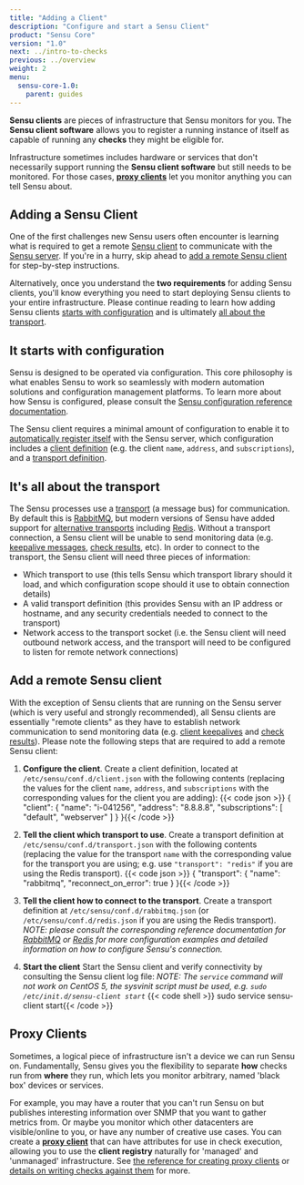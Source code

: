 ```yaml
---
title: "Adding a Client"
description: "Configure and start a Sensu Client"
product: "Sensu Core"
version: "1.0"
next: ../intro-to-checks
previous: ../overview
weight: 2
menu:
  sensu-core-1.0:
    parent: guides
---
```


**Sensu clients** are pieces of infrastructure that Sensu monitors for you. The **Sensu client software** allows you to register a running instance of itself as capable of running any **checks** they might be eligible for.

Infrastructure sometimes includes hardware or services that don't necessarily support running the **Sensu client software** but still needs to be monitored. For those cases, [**proxy clients**](#proxy-clients) let you monitor anything you can tell Sensu about.

## Adding a Sensu Client

One of the first challenges new Sensu users often encounter is learning what
is required to get a remote [Sensu client][1] to communicate with the [Sensu
server][2]. If you're in a hurry, skip ahead to [add a remote Sensu client][3]
for step-by-step instructions.

Alternatively, once you understand the **two requirements** for adding Sensu
clients, you'll know everything you need to start deploying Sensu clients to
your entire infrastructure. Please continue reading to learn how adding Sensu
clients [starts with configuration][4] and is ultimately [all about the
transport][5].

## It starts with configuration

Sensu is designed to be operated via configuration. This core philosophy is what
enables Sensu to work so seamlessly with modern automation solutions and
configuration management platforms. To learn more about how Sensu is configured,
please consult the [Sensu configuration reference documentation][6].

The Sensu client requires a minimal amount of configuration to enable it to
[automatically register itself][7] with the Sensu server, which configuration
includes a [client definition][8] (e.g. the client `name`, `address`, and
`subscriptions`), and a [transport definition][9].

## It's all about the transport

The Sensu processes use a [transport][10] (a message bus) for communication. By
default this is [RabbitMQ][11], but modern versions of Sensu have added support
for [alternative transports][12] including [Redis][13]. Without a transport
connection, a Sensu client will be unable to send monitoring data (e.g.
[keepalive messages][14], [check results][15], etc). In order to  connect to the
transport, the Sensu client will need three pieces of information:

- Which transport to use (this tells Sensu which transport library should it
  load, and which configuration scope should it use to obtain connection
  details)
- A valid transport definition (this provides Sensu with an IP address or
  hostname, and any security credentials needed to connect to the transport)
- Network access to the transport socket (i.e. the Sensu client will need
  outbound network access, and the transport will need to be configured to
  listen for remote network connections)

## Add a remote Sensu client

With the exception of Sensu clients that are running on the Sensu server (which
is very useful and strongly recommended), all Sensu clients are essentially
"remote clients" as they have to establish network communication to send
monitoring data (e.g. [client keepalives][14] and [check results][15]). Please
note the following steps that are required to add a remote Sensu client:

1. **Configure the client**. Create a client definition, located at
   `/etc/sensu/conf.d/client.json` with the following contents (replacing the
   values for the client `name`, `address`, and `subscriptions` with the
   corresponding values for the client you are adding):
   {{< code json >}}
{
  "client": {
    "name": "i-041256",
    "address": "8.8.8.8",
    "subscriptions": [
      "default",
      "webserver"
    ]
  }
}{{< /code >}}

2. **Tell the client which transport to use**. Create a transport definition at
   `/etc/sensu/conf.d/transport.json` with the following contents (replacing the
   value for the transport `name` with the corresponding value for the transport
   you are using; e.g. use `"transport": "redis"` if you are using the Redis
   transport).
   {{< code json >}}
{
  "transport": {
    "name": "rabbitmq",
    "reconnect_on_error": true
  }
}{{< /code >}}

3. **Tell the client how to connect to the transport**. Create a transport
   definition at `/etc/sensu/conf.d/rabbitmq.json` (or
   `/etc/sensu/conf.d/redis.json` if you are using the Redis transport).
   _NOTE: please consult the corresponding reference documentation for
   [RabbitMQ][11] or [Redis][13] for more configuration examples and detailed
   information on how to configure Sensu's connection._

4. **Start the client**
   Start the Sensu client and verify connectivity by consulting the Sensu client
   log file:
   _NOTE: The `service` command will not work on CentOS 5, the
   sysvinit script must be used, e.g. `sudo /etc/init.d/sensu-client start`_
   {{< code shell >}}
sudo service sensu-client start{{< /code >}}

## Proxy Clients

Sometimes, a logical piece of infrastructure isn't a device we can run Sensu on. Fundamentally, Sensu gives you the flexibility to separate **how** checks run from **where** they run, which lets you monitor arbitrary, named 'black box' devices or services.

For example, you may have a router that you can't run Sensu on but publishes interesting information over SNMP that you want to gather metrics from. Or maybe you monitor which other datacenters are visible/online to you, or have any number of creative use cases. You can create a [**proxy client**][16] that can have attributes for use in check execution, allowing you to use the **client registry** naturally for 'managed' and 'unmanaged' infrastructure. See [the reference for creating proxy clients][16] or [details on writing checks against them][17] for more.

[?]:  #
[1]:  ../../reference/clients/
[2]:  ../../reference/server/
[3]:  #add-a-remote-sensu-client
[4]:  #it-starts-with-configuration
[5]:  #its-all-about-the-transport
[6]:  ../../reference/configuration/
[7]:  ../../reference/clients/#registration-and-registry
[8]:  ../../reference/clients/#client-definition-specification
[9]:  ../../reference/transport/#transport-definition-specification
[10]: ../../reference/transport/
[11]: ../../reference/rabbitmq/
[12]: ../../reference/transport/#selecting-a-transport
[13]: ../../reference/redis/
[14]: ../../reference/clients/#client-keepalives
[15]: ../../reference/checks/#check-results
[16]: ../../reference/clients/#proxy-clients
[17]: ../intro-to-checks/#proxy-clients
